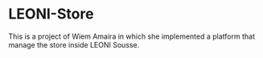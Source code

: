 # LEONI-Store
This is a project of Wiem Amaira in which she implemented a platform that manage the store inside LEONI Sousse.
